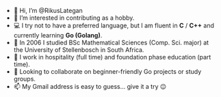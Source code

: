 - 👋 Hi, I’m @RikusLategan
- 👀 I’m interested in contributing as a hobby.
- 💻 I try not to have a preferred language, but I am fluent in **C** / **C++** and currently learning **Go (Golang)**.
- 🌱 In 2006 I studied BSc Mathematical Sciences (Comp. Sci. major) at the University of Stellenbosch in South Africa.
- 💞️ I work in hospitality (full time) and foundation phase education (part time).
- 🤝 Looking to collaborate on beginner-friendly Go projects or study groups.
- 📫 My Gmail address is easy to guess... give it a try 😉

<!---
RikusLategan/RikusLategan is a ✨ special ✨ repository because its `README.md` (this file) appears on your GitHub profile.
You can click the Preview link to take a look at your changes.
--->
